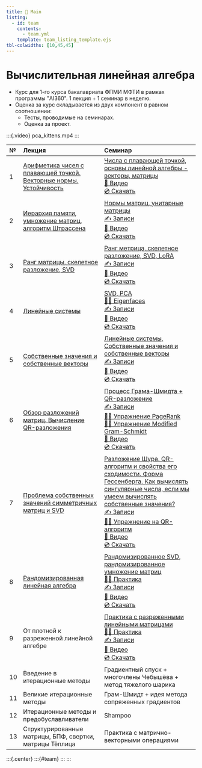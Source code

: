 ```yaml
---
title: 🏡 Main
listing:
  - id: team
    contents: 
      - team.yml
    template: team_listing_template.ejs
tbl-colwidths: [10,45,45]
---
```


# Вычислительная линейная алгебра

* Курс для 1-го курса бакалавриата ФПМИ МФТИ в рамках программы "AI360". 1 лекция + 1 семинар в неделю.
* Оценка за курс складывается из двух компонент в равном соотношении: 
  * Тесты, проводимые на семинарах.
  * Оценка за проект.

:::{.video}
pca_kittens.mp4
:::

|  №  | Лекция | Семинар |
|:-|:-----------------|:-----------------|
|  1  |  [Арифметика чисел с плавающей точкой. Векторные нормы. Устойчивость](lectures/lecture-1/lecture-1.ipynb)  | [Числа с плавающей точкой, основы линейной алгебры - векторы, матрицы](seminars/seminar-1/seminar-1.ipynb)<br>[🎥 Видео](https://youtu.be/X2ogSK0N9c0)<br>[💿 Скачать](https://disk.yandex.ru/i/lq9VeTZQML9sbQ) |
|  2  |  [Иерархия памяти, умножение матриц, алгоритм Штрассена](lectures/lecture-2/lecture-2.ipynb) |   [Нормы матриц, унитарные матрицы](seminars/2.pdf)<br>[✍️ Записи](notes/2.pdf)<br>[🎥 Видео](https://youtu.be/Bseq7NfsXV0)<br>[💿 Скачать](https://disk.yandex.ru/i/ckCwborduGIchA) |
|  3  | [Ранг матрицы, скелетное разложение, SVD](lectures/lecture-3/lecture-3.ipynb) |  [Ранг метрица, скелетное разложение, SVD, LoRA](seminars/3.pdf) <br>[✍️ Записи](notes/3.pdf)<br>[🎥 Видео](https://youtu.be/zTYHvfF54sY)<br>[💿 Скачать](https://disk.yandex.ru/i/diMn-tLq0Or3jw) |
|  4  | [Линейные системы](lectures/lecture-4/lecture-4.ipynb) | [SVD, PCA](seminars/4.pdf) <br>[👨‍💻 Eigenfaces](files/Eigenfaces_exercise.ipynb) <br>[✍️ Записи](notes/4.pdf)<br>[🎥 Видео](https://youtu.be/cAplBDXAGZc) <br>[💿 Скачать](https://disk.yandex.com/i/CdTTk2VOPI9R5A) |
|  5  | [Собственные значения и собственные векторы](lectures/lecture-5/lecture-5.ipynb)| [Линейные системы, Собственные значения и собственные векторы](seminars/5.pdf) <br>[✍️ Записи](notes/5.pdf)<br>[🎥 Видео](https://youtu.be/JM9ZGUMuuXo)<br>[💿 Скачать](https://disk.yandex.ru/i/kPRGCAL9g8dFXA) |
|  6  | [Обзор разложений матриц. Вычисление QR-разложения](lectures/lecture-6/lecture-6.ipynb) | [Процесс Грама-Шмидта + QR-разложение](seminars/6.pdf) <br> [✍️ Записи](notes/4.pdf)<br> [👨‍💻 Упражнение PageRank](https://colab.research.google.com/github/MerkulovDaniil/optim/blob/master/assets/Notebooks/PageRank_exercise_ru.ipynb) <br>[👨‍💻 Упражнение Modified Gram-Schmidt](https://colab.research.google.com/github/MerkulovDaniil/nla360/blob/master/files/qr_exercise.ipynb) <br>[🎥 Видео](https://youtu.be/rwGKZbKHs0M)<br>[💿 Скачать](https://disk.yandex.com/d/Q7g4RQSYDq6ZiA) |
|  7  |  [Проблема собственных значений симметричных матриц и SVD](lectures/lecture-7/lecture-7.ipynb)  | [Разложение Шура. QR-алгоритм и свойства его сходимости. Форма Гессенберга. Как вычислять сингулярные числа, если мы умеем вычислять собственные значения?](seminars/7.pdf) <br> [✍️ Записи](notes/7.pdf)<br> [👨‍💻 Упражнение на QR-алгоритм](https://colab.research.google.com/github/MerkulovDaniil/nla360/blob/main/files/qr_alg_exercise.ipynb) <br>[🎥 Видео](https://youtu.be/RAABMjfPOp8)<br>[💿 Скачать](https://disk.yandex.com/i/BXfh4JoHIz0VFA)  |
|  8  | [Рандомизированная линейная алгебра](lectures/lecture-8/lecture-8.ipynb) | [Рандомизированное SVD, рандомизированное умножение матриц](seminars/8.pdf) <br> [👨‍💻 Практика](https://colab.research.google.com/github/MerkulovDaniil/nla360/blob/main/files/randomized_la.ipynb) <br> [✍️ Записи](notes/8.pdf)<br> [🎥 Видео](https://youtu.be/dQcxBFwosrw)<br>[💿 Скачать](https://disk.yandex.ru/i/OAN1Vut_Y3sLzA) |
|  9  |   От плотной к разреженной линейной алгебре|  [Практика с разреженными линейными матрицами](seminars/9.pdf) <br> [👨‍💻 Практика](https://colab.research.google.com/github/MerkulovDaniil/nla360/blob/main/files/sparse_la.ipynb) <br>[✍️ Записи](notes/9.pdf)<br> [🎥 Видео]()<br>[💿 Скачать]() |
| 10  | Введение в итерационные методы  |Градиентный спуск + многочлены Чебышёва + метод тяжелого шарика |
| 11  |  Великие итерационные методы|   Грам-Шмидт + идея метода сопряженных градиентов   |
| 12  |   Итерационные методы и предобуславливатели   |Shampoo |
| 13  |  Структурированные матрицы, БПФ, свертки, матрицы Тёплица   | Практика с матрично-векторными операциями  |

:::{.center}
:::{#team}
:::
:::